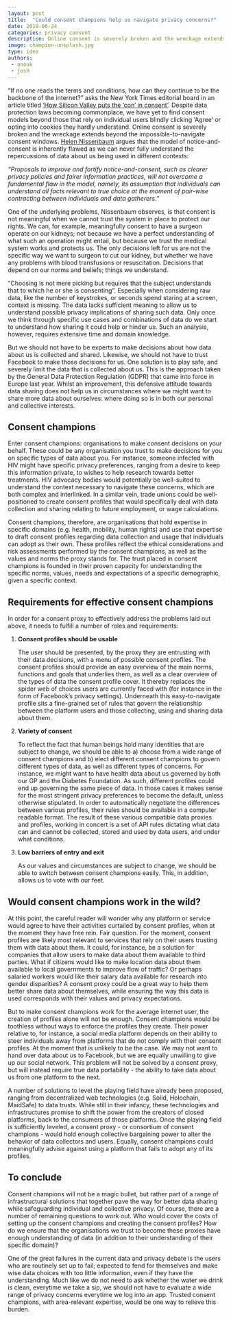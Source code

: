 ```yaml
---
layout: post
title:  "Could consent champions help us navigate privacy concerns?"
date: 2019-06-24
categories: privacy consent
description: Online consent is severely broken and the wreckage extends beyond the impossible-to-navigate consent windows. Could consent champions help fix it?
image: champion-unsplash.jpg
type: idea
authors:
 - anouk
 - josh
---
```


“If no one reads the terms and conditions, how can they continue to be the backbone of the  internet?” asks the New York Times editorial board in an article titled [‘How Silicon Valley puts the ‘con’ in consent’](https://www.nytimes.com/2019/02/02/opinion/internet-facebook-google-consent.html). Despite data protection laws becoming commonplace, we have yet to find consent models beyond those that rely on individual users blindly clicking ‘Agree’ or opting into cookies they hardly understand. Online consent is severely broken and the wreckage extends beyond the impossible-to-navigate consent windows. [Helen Nissenbaum](https://www.amacad.org/publication/contextual-approach-privacy-online) argues that the model of notice-and-consent is inherently flawed as we can never fully understand the repercussions of data about us being used in different contexts:  

_“Proposals to improve and fortify notice-and-consent, such as clearer privacy policies and fairer information practices, will not overcome a fundamental flaw in the model, namely, its assumption that individuals can understand all facts relevant to true choice at the moment of pair-wise contracting between individuals and data gatherers.”_
 
One of the underlying problems, Nissenbaum observes, is that consent is not meaningful when we cannot trust the system in place to protect our rights. We can, for example, meaningfully consent to have a surgeon operate on our kidneys; not because we have a perfect understanding of what such an operation might entail, but because we trust the medical system works and protects us. The only decisions left for us are not the specific way we want to surgeon to cut our kidney, but whether we have any problems with blood transfusions or resuscitation. Decisions that depend on our norms and beliefs; things we understand.

“Choosing is not mere picking but requires that the subject understands that to which he or she is consenting”. Especially when considering raw data, like the number of keystrokes, or seconds spend staring at a screen, context is missing. The data lacks sufficient meaning to allow us to understand possible privacy implications of sharing such data. Only once we think through specific use cases and combinations of data do we start to understand how sharing it could help or hinder us. Such an analysis, however, requires extensive time and domain knowledge.

But we should not have to be experts to make decisions about how data about us is collected and shared. Likewise, we should not have to trust Facebook to make those decisions for us. One solution is to play safe, and severely limit the data that is collected about us. This is the approach taken by the General Data Protection Regulation (GDPR) that came into force in Europe last year. Whilst an improvement, this defensive attitude towards data sharing does not help us in circumstances where we might want to share more data about ourselves: where doing so is in both our personal and collective interests. 


## Consent champions

Enter consent champions: organisations to make consent decisions on your behalf. These could be any organisation you trust to make decisions for you on specific types of data about you. For instance, someone infected with HIV might have specific privacy preferences, ranging from a desire to keep this information private, to wishes to help research towards better treatments. HIV advocacy bodies would potentially be well-suited to understand the context necessary to navigate these concerns, which are both complex and interlinked. In a similar vein, trade unions could be well-positioned to create consent profiles that would specifically deal with data collection and sharing relating to future employment, or wage calculations. 

Consent champions, therefore, are organisations that hold expertise in specific domains (e.g. health, mobility, human rights) and use that expertise to draft consent profiles regarding data collection and usage that individuals can adopt as their own. These profiles reflect the ethical considerations and risk assessments performed by the consent champions, as well as the values and norms the proxy stands for. The trust placed in consent champions is founded in their proven capacity for understanding the specific norms, values, needs and expectations of a specific demographic, given a specific context.  

## Requirements for effective consent champions
In order for a consent proxy to effectively address the problems laid out above, it needs to fulfill a number of roles and requirements:

1. **Consent profiles should be usable**

	The user should be presented, by the proxy they are entrusting with their data decisions, with a menu of possible consent profiles. The consent profiles should provide an easy overview of the main norms, functions and goals that underlies them, as well as a clear overview of the types of data the consent profile cover. It thereby replaces the spider web of choices users are currently faced with (for instance in the form of Facebook’s privacy settings). Underneath this easy-to-navigate profile sits a fine-grained set of rules that govern the relationship between the platform users and those collecting, using and sharing data about them. 

2. **Variety of consent**

	To reflect the fact that human beings hold many identities that are subject to change, we should be able to a) choose from a wide range of consent champions and b) elect different consent champions to govern different types of data, as well as different types of concerns. For instance, we might want to have health data about us governed by both our GP and the Diabetes Foundation. As such, different profiles could end up governing the same piece of data. In those cases it makes sense for the most stringent privacy preferences to become the default, unless otherwise stipulated. In order to automatically negotiate the differences between various profiles, their rules should be available in a computer readable format. The result of these various compatible data proxies and profiles, working in concert is a set of API rules dictating what data can and cannot be collected, stored and used by data users, and under what conditions.

3. **Low barriers of entry and exit**

	As our values and circumstances are subject to change, we should be able to switch between consent champions easily. This, in addition, allows us to vote with our feet.



## Would consent champions work in the wild?

At this point, the careful reader will wonder why any platform or service would agree to have their activities curtailed by consent profiles, when at the moment they have free rein. Fair question. For the moment, consent profiles are likely most relevant to services that rely on their users trusting them with data about them. It could, for instance, be a solution for companies that allow users to make data about them available to third parties. What if citizens would like to make location data about them available to local governments to improve flow of traffic? Or perhaps salaried workers would like their salary data available for research into gender disparities? A consent proxy could be a great way to help them better share data about themselves, while ensuring the way this data is used corresponds with their values and privacy expectations.

But to make consent champions work for the average internet user, the creation of profiles alone will not be enough. Consent champions would be toothless without ways to enforce the profiles they create. Their power relative to, for instance, a social media platform depends on their ability to steer individuals away from platforms that do not comply with their consent profiles. At the moment that is unlikely to be the case. We may not want to hand over data about us to Facebook, but we are equally unwilling to give up our social network. This problem will not be solved by a consent proxy, but will instead require true data portability - the ability to take data about us from one platform to the next.

A number of solutions to level the playing field have already been proposed, ranging from decentralized web technologies (e.g. Solid, Holochain, MaidSafe) to data trusts. While still in their infancy, these technologies and infrastructures promise to shift the power from the creators of closed platforms, back to the consumers of those platforms. Once the playing field is sufficiently leveled, a consent proxy - or consortium of consent champions - would hold enough collective bargaining power to alter the behavior of data collectors and users. Equally, consent champions could meaningfully advise against using a platform that fails to adopt any of its profiles.

## To conclude

Consent champions will not be a magic bullet, but rather part of a range of infrastructural solutions that together pave the way for better data sharing while safeguarding individual and collective privacy. Of course, there are a number of remaining questions to work out. Who would cover the costs of setting up the consent champions and creating the consent profiles? How do we ensure that the organisations we trust to become these proxies have enough understanding of data (in addition to their understanding of their specific domain)? 

One of the great failures in the current data and privacy debate is the users who are routinely set up to fail; expected to fend for themselves and make wise data choices with too little information, even if they have the understanding. Much like we do not need to ask whether the water we drink is clean, everytime we take a sip, we should not have to evaluate a wide range of privacy concerns everytime we log into an app. Trusted consent champions, with area-relevant expertise, would be one way to relieve this burden.
